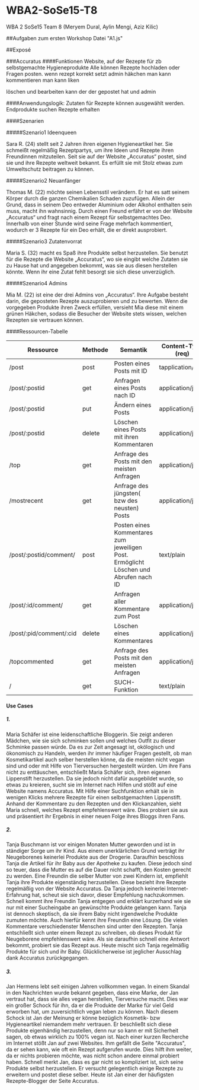 # WBA2-SoSe15-T8
WBA 2 SoSe15 Team 8 (Meryem Dural, Aylin Mengi, Aziz Kilic)

##Aufgaben zum ersten Workshop
Datei "A1.js"

##Exposé

###Accuratus
####Funktionen
Website, auf der Rezepte für zb selbstgemachte Hygieneprodukte
Alle können Rezepte hochladen oder Fragen posten. wenn rezept korrekt setzt admin häkchen
man kann kommentieren
man kann liken

löschen und bearbeiten kann der der gepostet hat und admin


####Anwendungslogik: 
Zutaten für Rezepte können ausgewählt werden.
Endprodukte suchen Rezepte erhalten

####Szenarien

#####Szenario1 Ideenqueen

Sara R. (24) stellt seit 2 Jahren ihren eigenen Hygieneartikel her. Sie schmeißt  regelmäßig Rezeptpartys, um ihre Ideen und Rezepte ihren Freundinnen mitzuteilen. Seit sie auf der Website „Accuratus“ postet, sind sie und ihre Rezepte weltweit bekannt. Es erfüllt sie mit Stolz etwas zum Umweltschutz beitragen zu können. 


#####Szenario2 Neuanfänger 

Thomas M. (22) möchte seinen Lebensstil verändern. Er hat es satt seinem Körper durch die ganzen Chemikalien Schaden zuzufügen. Allein der Grund, dass in seinem Deo
entweder Aluminium oder Alkohol enthalten sein muss, macht ihn wahnsinnig. Durch einen Freund erfährt er von der Website „Accuratus“ und fragt nach einem Rezept für selbstgemachtes Deo. Innerhalb von einer Stunde wird seine Frage mehrfach kommentiert, wodurch er 3 Rezepte für ein Deo erhält, die er direkt ausprobiert. 


#####Szenario3 Zutatenvorrat

Maria S. (32) macht es Spaß ihre Produkte selbst herzustellen. Sie benutzt für die Rezepte die Website „Accuratus“, wo sie eingibt welche Zutaten sie zu Hause hat und angegeben bekommt, was sie aus diesen herstellen könnte. Wenn ihr eine Zutat fehlt besorgt sie sich diese unverzüglich. 


#####Szenario4 Admins

Mia M. (22) ist eine der drei Admins von „Accuratus“. Ihre Aufgabe besteht darin, die geposteten Rezepte auszuprobieren und zu bewerten. Wenn die vorgegeben Produkte ihren Zweck erfüllen, versieht Mia diese mit einem grünen Häkchen, sodass die Besucher der Website stets wissen, welchen Rezepten sie vertrauen können.


####Ressourcen-Tabelle 


| Ressource              | Methode | Semantik                                                                             | Content-Type (req) | Content-Type (res) |
|------------------------|---------|--------------------------------------------------------------------------------------|--------------------|--------------------|
| /post                | post    | Posten eines Posts mit ID                                                    |            tapplication/json        |        text/plain            |
| /post/:postid              | get     | Anfragen eines Posts nach ID                                 |       application/json             |          application/json          |
| /post/:postid              | put     | Ändern eines Posts                                    |      application/json              |      text/plain              |
| /post/:postid              | delete  | Löschen eines Posts mit ihren Kommentaren                                                         |          application/json          |     application/json               |
| /top                 | get     | Anfrage des Posts mit den meisten Anfragen                              |      application/json              |            application/json        |
| /mostrecent | get    | Anfrage des jüngsten( bzw des neusten) Posts                          |        application/json            |         application/json           |
| /post/:postid/comment/ | post     | Posten eines Kommentares zum jeweiligen Post. Ermöglicht Löschen und Abrufen nach ID  |        text/plain            |         application/json           |
| /post/:id/comment/ | get     | Anfragen aller Kommentare zum Post |       application/json             |      application/json              |
| /post/:pid/comment/:cid | delete  | Löschen eines Kommentares                                      |       application/json             |         application/json           |
| /topcommented    | get     |      Anfrage des Posts mit den meisten Anfragen                                                                                |       application/json             |        application/json            |
| /     | get     |        SUCH-Funktion                                                                              |        text/plain            |        application/json            |



#### Use Cases

##### 1.
Maria Schäfer ist eine leidenschaftliche Bloggerin. Sie zeigt anderen Mädchen, wie sie sich schminken sollen und welches Outfit zu dieser Schminke passen würde. Da es zur Zeit angesagt ist, okölogisch und ökonomisch zu Handeln, werden ihr immer häufiger Fragen gestellt, ob man Kosmetikartikel auch selber herstellen könne, da die meisten nicht vegan sind und oder mit Hilfe von Tierversuchen hergestellt würden. Um ihre Fans nicht zu enttäuschen, entschließt Maria Schäfer sich, ihren eigenen Lippenstift herzustellen. Da sie jedoch nicht dafür ausgebildet wurde, so etwas zu kreieren, sucht sie im Internet nach Hilfen und stößt auf eine Website namens Accuratus. Mit Hilfe einer Suchfunktion erhält sie in wenigen Klicks mehrere Rezepte für einen selbstgemachten Lippenstift. Anhand der Kommentare zu den Rezepten und den Klickanzahlen, sieht Maria schnell, welches Rezept empfehlenswert wäre. Dies probiert sie aus und präsentiert ihr Ergebnis in einer neuen Folge ihres Bloggs ihren Fans.


##### 2.
Tanja Buschmann ist vor einigen Monaten Mutter geworden und ist in ständiger Sorge um ihr Kind. Aus einem unerklärlichen Grund verträgt ihr Neugeborenes keinerlei Produkte aus der Drogerie. Daraufhin beschloss Tanja die Artikel für ihr Baby aus der Apotheke zu kaufen. Diese jedoch sind so teuer, dass die Mutter es auf die Dauer nicht schafft, den Kosten gerecht zu werden. Eine Freundin die selber Mutter von zwei Kindern ist, empfiehlt Tanja ihre Produkte eigenständig herzustellen. Diese bezieht ihre Rezepte regelmäßig von der Website Accuratus. Da Tanja jedoch keinerlei Internet-Erfahrung hat, scheut sie sich davor, dieser Empfehlung nachzukommen. Schnell kommt ihre Freundin Tanja entgegen und erklärt kurzerhand wie sie nur mit einer Sucheingabe an gewünschte Produkte gelangen kann. Tanja ist dennoch skeptisch, da sie ihrem Baby nicht irgendwelche Produkte zumuten möchte. Auch hierfür kennt ihre Freundin eine Lösung. Die vielen Kommentare verschiedenster Menschen sind unter den Rezepten. Tanja entschließt sich unter einem Rezept zu schreiben, ob dieses Produkt für Neugeborene empfehlenswert wäre. Als sie daraufhin schnell eine Antwort bekommt, probiert sie das Rezept aus. Heute mischt sich Tanja regelmäßig Produkte für sich und ihr Baby. Glücklicherweise ist jeglicher Ausschlag dank Accuratus zurückgegangen.


##### 3.
Jan Hermens lebt seit einigen Jahren vollkommen vegan. In einem Skandal in den Nachrichten wurde bekannt gegeben, dass eine Marke, der Jan vertraut hat, dass sie alles vegan herstellen, Tierversuche macht. Dies war ein großer Schock für ihn, da er die Produkte der Marke für viel Geld erworben hat, um zuversichtlich vegan leben zu können. Nach diesem Schock ist Jan der Meinung er könne bezüglich Kosmetik- bzw Hygieneartikel niemandem mehr vertrauen. Er beschließt sich diese Produkte eigenhändig herzustellen, denn nur so kann er mit Sicherheit sagen, ob etwas wirklich zu 100% vegan ist. 
Nach einer kurzen Recherche im Internet stößt Jan auf zwei Websites. Ihm gefällt die Seite "Accuratus", da er sehen kann, wie oft ein Rezept aufgerufen wurde. Dies hilft ihm weiter, da er nichts probieren möchte, was nicht schon andere einmal probiert haben. Schnell merkt Jan, dass es gar nicht so kompliziert ist, sich seine Produkte selbst herzustellen. Er versucht gelegentlich einige Rezepte zu erweitern und postet diese selber. Heute ist Jan einer der häufigsten Rezepte-Blogger der Seite Accuratus.
